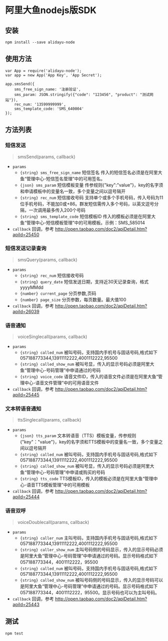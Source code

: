 # 阿里大鱼nodejs版SDK

## 安装

````
npm install --save alidayu-node
````

## 使用方法
````
var App = require('alidayu-node');
var app = new App('App Key', 'App Secret');

app.smsSend({
    sms_free_sign_name: '注册验证',
    sms_param: JSON.stringify({"code": "123456", "product": "测试网站"}),
    rec_num: '13599999999',
    sms_template_code: 'SMS_640004'
});
````


## 方法列表

### 短信发送

> smsSend(params, callback)

- `params`
  - `{string} sms_free_sign_name` 短信签名 传入的短信签名必须是在阿里大鱼“管理中心-短信签名管理”中的可用签名。
  - `{json} sms_param` 短信模板变量 传参规则{"key":"value"}，key的名字须和申请模板中的变量名一致，多个变量之间以逗号隔开
  - `{string} rec_num` 短信接收号码 支持单个或多个手机号码，传入号码为11位手机号码，不能加0或+86。群发短信需传入多个号码，以英文逗号分隔，一次调用最多传入200个号码
  - `{string} sms_template_code` 短信模板ID 传入的模板必须是在阿里大鱼“管理中心-短信模板管理”中的可用模板。示例：SMS_585014
- `callback` 回调，参考 http://open.taobao.com/doc2/apiDetail.htm?apiId=25450

### 短信发送记录查询

> smsQuery(params, callback)

- `params`
  - `{string} rec_num` 短信接收号码
  - `{string} query_date` 短信发送日期，支持近30天记录查询，格式yyyyMMdd
  - `{number} current_page` 分页参数,页码
  - `{number} page_size` 分页参数，每页数量。最大值100
- `callback` 回调，参考 http://open.taobao.com/doc2/apiDetail.htm?apiId=26039

### 语音通知

> voiceSinglecall(params, callback)

- `params`
  - `{string} called_num` 被叫号码，支持国内手机号与固话号码,格式如下057188773344,13911112222,4001112222,95500
  - `{string} called_show_num` 被叫号显，传入的显示号码必须是阿里大鱼“管理中心-号码管理”中申请通过的号码
  - `{string} voice_code` 语音文件ID，传入的语音文件必须是在阿里大鱼“管理中心-语音文件管理”中的可用语音文件
- `callback` 回调，参考 http://open.taobao.com/doc2/apiDetail.htm?apiId=25445

### 文本转语音通知

> ttsSinglecall(params, callback)

- `params`
  - `{json} tts_param` 文本转语音（TTS）模板变量，传参规则{"key"："value"}，key的名字须和TTS模板中的变量名一致，多个变量之间以逗号隔开
  - `{string} called_num` 被叫号码，支持国内手机号与固话号码,格式如下057188773344,13911112222,4001112222,95500
  - `{string} called_show_num` 被叫号显，传入的显示号码必须是阿里大鱼“管理中心-号码管理”中申请或购买的号码
  - `{string} tts_code` TTS模板ID，传入的模板必须是在阿里大鱼“管理中心-语音TTS模板管理”中的可用模板
- `callback` 回调，参考 http://open.taobao.com/doc2/apiDetail.htm?apiId=25444

### 语音双呼

> voiceDoublecall(params, callback)

- `params`
  - `{string} caller_num` 主叫号码，支持国内手机号与固话号码,格式如下057188773344,13911112222,4001112222,95500
  - `{string} caller_show_num` 主叫号码侧的号码显示，传入的显示号码必须是阿里大鱼“管理中心-号码管理”中申请通过的号码。显示号码格式如下057188773344，4001112222，95500
  - `{string} called_num` 被叫号码，支持国内手机号与固话号码,格式如下057188773344,13911112222,4001112222,95500
  - `{string} called_show_num` 被叫号码侧的号码显示，传入的显示号码可以是阿里大鱼“管理中心-号码管理”中申请通过的号码。显示号码格式如下057188773344，4001112222，95500。显示号码也可以为主叫号码。
- `callback` 回调，参考 http://open.taobao.com/doc2/apiDetail.htm?apiId=25443

## 测试

````
npm test
````